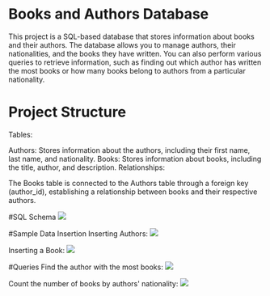 # Books and Authors Database
This project is a SQL-based database that stores information about books and their authors. The database allows you to manage authors, their nationalities, and the books they have written. You can also perform various queries to retrieve information, such as finding out which author has written the most books or how many books belong to authors from a particular nationality.

# Project Structure
Tables:

Authors: Stores information about the authors, including their first name, last name, and nationality.
Books: Stores information about books, including the title, author, and description.
Relationships:

The Books table is connected to the Authors table through a foreign key (author_id), establishing a relationship between books and their respective authors.

#SQL Schema
<img src="https://github.com/user-attachments/assets/d0a76aab-9158-4254-a80c-eb68bb31d1a0" />


#Sample Data Insertion
Inserting Authors:
<img src="https://github.com/user-attachments/assets/eac4e563-029d-44dc-963d-6de2c1a45156" />

Inserting a Book:
<img src="![2](https://github.com/user-attachments/assets/0bda3b31-9cec-42a3-8fac-c4aa12b6b2a5" />

#Queries
Find the author with the most books:
<img src="https://github.com/user-attachments/assets/464675ba-957d-44a4-8bbe-3eed95d0674e" />

Count the number of books by authors' nationality:
<img src="![3](https://github.com/user-attachments/assets/4dde6517-8546-44fc-ba66-d9c92657448f" />



